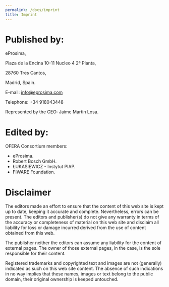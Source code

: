 ```yaml
---
permalink: /docs/imprint
title: Imprint
---
```


# Published by:

eProsima,

Plaza de la Encina 10-11 Nucleo 4 2ª Planta,

28760 Tres Cantos,

Madrid, Spain.

E-mail: info@eprosima.com

Telephone: +34 918043448

Represented by the CEO:
Jaime Martin Losa.

# Edited by:

OFERA Consortium members:

* eProsima.
* Robert Bosch GmbH.
* ŁUKASIEWICZ - Instytut PIAP.
* FIWARE Foundation.

# Disclaimer

The editors made an effort to ensure that the content of this web site is kept up to date, keeping it accurate and complete.
Nevertheless, errors can be present.
The editors and publisher(s) do not give any warranty in terms of the accuracy or completeness of material on this web site and disclaim all liability for loss or damage incurred derived from the use of content obtained from this web.

The publisher neither the editors can assume any liability for the content of external pages. The owner of those external pages, in the case, is the sole responsible for their content.

Registered trademarks and copyrighted text and images are not (generally) indicated as such on this web site content.
The absence of such indications in no way implies that these names, images or text belong to the public domain, their original ownership is keeped untouched.